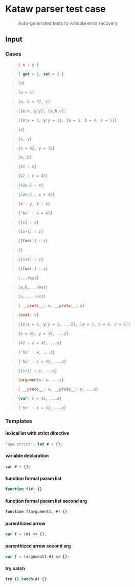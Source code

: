# Kataw parser test case

> Auto-generated tests to validate error recovery
>

## Input

### Cases

> `````js
> { x : y }
> `````

> `````js
> { get = 1, set = 2 }
> `````

> `````js
> [a]
> `````

> `````js
> [a = 1]
> `````

> `````js
> [a, b = 42, c]
> `````

> `````js
> [{x:x, y:y}, [a,b,c]]
> `````

> `````js
> [{x:x = 1, y:y = 2}, [a = 3, b = 4, c = 5]]
> `````

> `````js
> {x}
> `````

> `````js
> {x, y}
> `````

> `````js
> {x = 42, y = 15}
> `````

> `````js
> [a,,b]
> `````

> `````js
> {42 : x}
> `````

> `````js
> {42 : x = 42}
> `````

> `````js
> {42e-2 : x}
> `````

> `````js
> {42e-2 : x = 42}
> `````

> `````js
> {x : y, x : z}
> `````

> `````js
> {'hi' : x = 42}
> `````

> `````js
> {[x] : z}
> `````

> `````js
> {[1+1] : z}
> `````

> `````js
> {[foo()] : z}
> `````

> `````js
> {}
> `````

> `````js
> {[1+1] : z}
> `````

> `````js
> {[foo()] : z}
> `````

> `````js
> [...rest]
> `````

> `````js
> [a,b,...rest]
> `````

> `````js
> [a,,...rest]
> `````

> `````js
> { __proto__: x, __proto__: y}
> `````

> `````js
> {eval: x}
> `````

> `````js
> [{x:x = 1, y:y = 2, ...z}, [a = 3, b = 4, c = 5]]
> `````

> `````js
> {x = 42, y = 15, ...z}
> `````

> `````js
> {42 : x = 42, ...y}
> `````

> `````js
> {'hi' : x, ...z}
> `````

> `````js
> {'hi' : x = 42, ...z}
> `````

> `````js
>{[1+1] : z, ...x}
> `````

> `````js
> {arguments: x, ...z}
> `````

> `````js
> { __proto__: x, __proto__: y, ...z}
> `````

> `````js
> {var: x = 42, ...z}
> `````

> `````js
> {'hi' : x = 42, ...z}
> `````

### Templates

#### lexical let with strict directive

`````js
'use strict'; let # = {};
`````

#### variable declaration

`````js
var # = {};
`````

#### function formal param list

`````js
function f(#) {}
`````

#### function formal param list second arg

`````js
function f(argument1, #) {}
`````

#### parenthized arrow

`````js
var f = (#) => {};
`````

#### parenthized arrow second arg

`````js
var f = (argument1,#) => {};
`````

#### try catch

`````js
try {} catch(#) {}
`````
